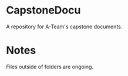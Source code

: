 # CapstoneDocu
A repository for A-Team's capstone documents.

# Notes
Files outside of folders are ongoing.